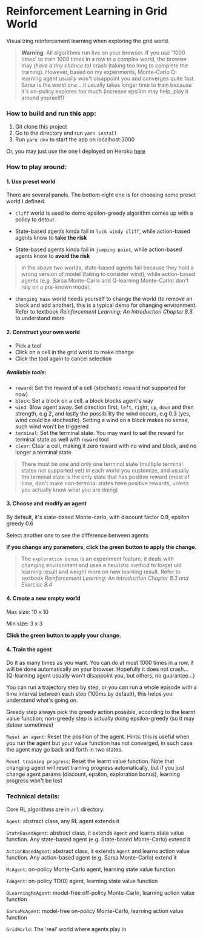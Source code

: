 # Reinforcement Learning in Grid World

Visualizing reinforcement learning when exploring the grid world.

> **Warning**: All algorithms run live on your browser. If you use '1000 times' to train 1000 times in a row in a complex world,
the browser may *(have a tiny chance to)* crash (taking too long to complete the training).
However, based on my experiments, Monte-Carlo Q-learning agent usually won't disappoint you and converges quite fast.
Sarsa is the worst one... it usually takes longer time to train because it's on-policy explores too much
(increase epsilon may help, play it around yourself!)

### How to build and run this app:
1. Git clone this project
2. Go to the directory and run `yarn install`
3. Run `yarn dev` to start the app on localhost:3000

Or, you may just use the one I deployed on Heroku [here](https://grid-explorer.herokuapp.com/)

### How to play around:

#### 1. Use preset world

There are several panels. The bottom-right one is for choosing some preset world I defined.

- `cliff` world is used to demo epsilon-greedy algorithm comes up with a policy to detour.

- State-based agents kinda fail in `luck windy cliff`, while action-based agents know to **take the risk**

- State-based agents kinda fail in `jumping point`, while action-based agents know to **avoid the risk**

> In the above two worlds, state-based agents fail because they hold a wrong version of model (failing to consider wind),
while action-based agents (e.g. Sarsa Monte-Carlo and Q-learning Monte-Carlo) don't rely on a pre-known model.

- `changing maze` world needs yourself to change the world (to remove an block and add another),
this is a typical demo for changing environment.
Refer to textbook *Reinforcement Learning: An Introduction Chapter 8.3* to understand more

#### 2. Construct your own world

- Pick a tool
- Click on a cell in the grid world to make change
- Click the tool again to cancel selection

##### Available tools:

- `reward`: Set the reward of a cell (stochastic reward not supported for now)
- `block`: Set a block on a cell, a block blocks agent's way
- `wind`: Blow agent away. Set direction first, `left`, `right`, `up`, `down`
and then strength, e.g 2, and lastly the possibility the wind occurs, e.g 0.3 (yes, wind
could be stochastic). Setting a wind on a block makes no sense, such wind won't be triggered
- `terminal`: Set the terminal state. You may want to set the reward for terminal state as well with
`reward` tool
- `clear`: Clear a cell, making it zero reward with no wind and block, and no longer a terminal state

> There must be one and only one terminal state (multiple terminal states not supported yet) in each world you customize,
and usually the terminal state is the only state
that has positive reward (most of time, don't make non-terminal states have positive rewards, unless you actually know what you are doing)

#### 3. Choose and modify an agent

By default, it's state-based Monte-carlo, with discount factor 0.9, epsilon greedy 0.6

Select another one to see the difference between agents

**If you change any parameters, click the green button to apply the change.**

> The `exploration bonus` is an experiment feature, it deals with changing environment and uses a heuristic method to
forget old learning result and weight more on new learning result.
Refer to textbook *Reinforcement Learning: An Introduction Chapter 8.3 and Exercise 8.4*

#### 4. Create a new empty world

Max size: 10 x 10

Min size: 3 x 3

**Click the green button to apply your change.**

#### 4. Train the agent

Do it as many times as you want. You can do at most 1000 times in a row, it will be done automatically on your browser.
Hopefully it does not crash... (Q-learning agent usually won't disappoint you, but others, no guarantee...)

You can run a trajectory step by step, or you can run a whole episode with a time interval between each step (100ms by default),
this helps you understand what's going on.

Greedy step always pick the greedy action possible, according to the learnt value function; non-greedy step is actually doing epsilon-greedy (so it may detour sometimes)

`Reset an agent`: Reset the position of the agent. Hints: this is useful when you run the agent but your value function has not converged,
in such case the agent may go back and forth in two states.

`Reset training progress`: Reset the learnt value function. Note that changing agent will reset training progress automatically,
but if you just change agent params (discount, epsilon, exploration bonus), learning progress won't be lost


### Technical details:

Core RL algorithms are in `/rl` directory.

`Agent`: abstract class, any RL agent extends it

`StateBasedAgent`: abstract class, it extends `Agent` and learns state value function. Any state-based agent (e.g. State-based Monte-Carlo) extend it

`ActionBasedAgent`: abstract class, it extends `Agent` and learns action value function. Any action-based agent (e.g. Sarsa Monte-Carlo) extend it

`McAgent`: on-policy Monte-Carlo agent, learning state value function

`TdAgent`: on-policy TD(0) agent, learning state value function

`QLearningMcAgent`: model-free off-policy Monte-Carlo, learning action value function

`SarsaMcAgent`: model-free on-policy Monte-Carlo, learning action value function

`GridWorld`: The 'real' world where agents play in
